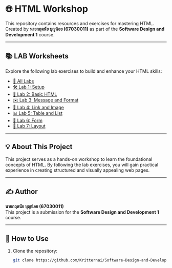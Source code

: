 # 🌐 HTML Workshop

This repository contains resources and exercises for mastering HTML. Created by **นายกฤตนัย บุญน้อย (67030011)** as part of the **Software Design and Development 1** course.

---

## 📚 LAB Worksheets

Explore the following lab exercises to build and enhance your HTML skills:

- [🔗 All Labs](html-lab-worksheet-all.md)
- [🛠️ Lab 1: Setup](html-lab-worksheet-lab1-Setup.md)
- [📄 Lab 2: Basic HTML](html-lab-worksheet-lab2-basicHTML.md)
- [✉️ Lab 3: Message and Format](html-lab-worksheet-lab3-messageformat.md)
- [🌁 Lab 4: Link and Image](html-lab-worksheet-lab4-link-image.md)
- [📊 Lab 5: Table and List](html-lab-worksheet-lab5-table-list.md)
- [📝 Lab 6: Form](html-lab-worksheet-lab6-form.md)
- [📐 Lab 7: Layout](html-lab-worksheet-lab7-layout.md)

---

## 💡 About This Project

This project serves as a hands-on workshop to learn the foundational concepts of HTML. By following the lab exercises, you will gain practical experience in creating structured and visually appealing web pages.

---

## ✍️ Author

**นายกฤตนัย บุญน้อย (67030011)**  
This project is a submission for the **Software Design and Development 1** course.

---

## 📖 How to Use

1. Clone the repository:
   ```bash
   git clone https://github.com/Kritternai/Software-Design-and-Develop-1-HTML.git
